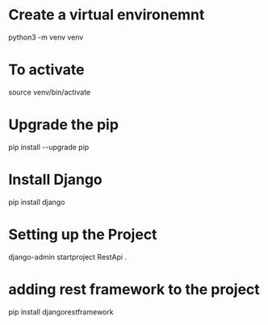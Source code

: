 # Create a virtual environemnt

python3 -m venv venv

# To activate

source venv/bin/activate

# Upgrade the pip

pip install --upgrade pip

# Install Django

pip install django

# Setting up the Project

django-admin startproject RestApi .

# adding rest framework to the project

pip install djangorestframework